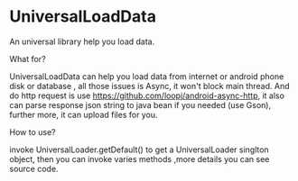 # UniversalLoadData
An universal library help you load data.

What for?

UniversalLoadData can help you load data from internet or android phone disk or database , all those issues is Async, it won't block main thread. And do http request is use https://github.com/loopj/android-async-http, it also can parse response json string to java bean if you needed (use Gson), further more, it can upload files for you.

How to use?

invoke UniversalLoader.getDefault() to get a UniversalLoader singlton object, then you can invoke varies methods ,more details you can see source code.

